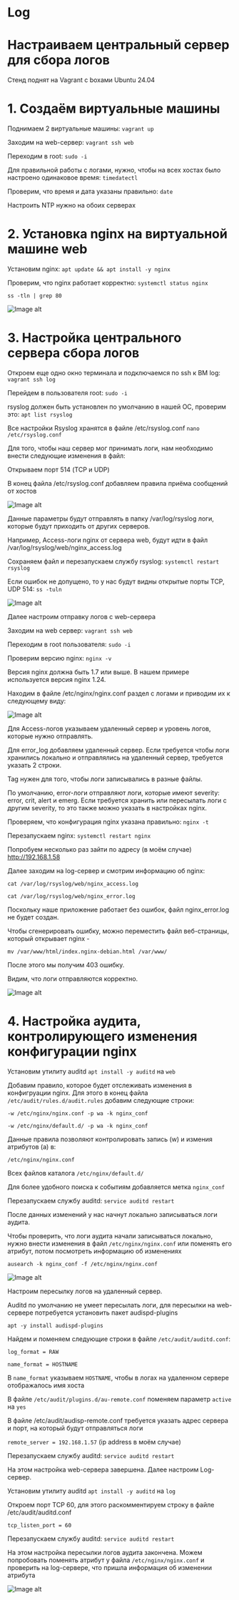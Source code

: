 # Log

# Настраиваем центральный сервер для сбора логов

Стенд поднят на Vagrant с boxами Ubuntu 24.04

# 1. Создаём виртуальные машины

Поднимаем 2 виртуальные машины: `vagrant up`

Заходим на web-сервер: `vagrant ssh web`

Переходим в root: `sudo -i`

Для правильной работы c логами, нужно, чтобы на всех хостах было настроено одинаковое время: `timedatectl`

Проверим, что время и дата указаны правильно: `date`

Настроить NTP нужно на обоих серверах

# 2. Установка nginx на виртуальной машине web

Установим nginx: `apt update && apt install -y nginx`

Проверим, что nginx работает корректно: `systemctl status nginx`

`ss -tln | grep 80`

![Image alt](https://github.com/NikPuskov/Log/blob/main/log1.jpg)

# 3. Настройка центрального сервера сбора логов

Откроем еще одно окно терминала и подключаемся по ssh к ВМ log: `vagrant ssh log`

Перейдем в пользователя root: `sudo -i`

rsyslog должен быть установлен по умолчанию в нашей ОС, проверим это: `apt list rsyslog`

Все настройки Rsyslog хранятся в файле /etc/rsyslog.conf `nano /etc/rsyslog.conf`

Для того, чтобы наш сервер мог принимать логи, нам необходимо внести следующие изменения в файл: 

Открываем порт 514 (TCP и UDP)

В конец файла /etc/rsyslog.conf добавляем правила приёма сообщений от хостов

![Image alt](https://github.com/NikPuskov/Log/blob/main/log2.jpg)

Данные параметры будут отправлять в папку /var/log/rsyslog логи, которые будут приходить от других серверов. 

Например, Access-логи nginx от сервера web, будут идти в файл /var/log/rsyslog/web/nginx_access.log

Сохраняем файл и перезапускаем службу rsyslog: `systemctl restart rsyslog`

Если ошибок не допущено, то у нас будут видны открытые порты TCP, UDP 514: `ss -tuln`

![Image alt](https://github.com/NikPuskov/Log/blob/main/log3.jpg)

Далее настроим отправку логов с web-сервера

Заходим на web сервер: `vagrant ssh web`

Переходим в root пользователя: `sudo -i` 

Проверим версию nginx: `nginx -v`

Версия nginx должна быть 1.7 или выше. В нашем примере используется версия nginx 1.24.

Находим в файле /etc/nginx/nginx.conf раздел с логами и приводим их к следующему виду:

![Image alt](https://github.com/NikPuskov/Log/blob/main/log6.jpg)

Для Access-логов указываем удаленный сервер и уровень логов, которые нужно отправлять. 

Для error_log добавляем удаленный сервер. Если требуется чтобы логи хранились локально и отправлялись на удаленный сервер, требуется указать 2 строки. 	

Tag нужен для того, чтобы логи записывались в разные файлы.

По умолчанию, error-логи отправляют логи, которые имеют severity: error, crit, alert и emerg. Если требуется хранить или пересылать логи с другим severity, то это также можно указать в настройках nginx. 

Проверяем, что конфигурация nginx указана правильно: `nginx -t`

Перезапускаем nginx: `systemctl restart nginx`

Попробуем несколько раз зайти по адресу (в моём случае) http://192.168.1.58

Далее заходим на log-сервер и смотрим информацию об nginx:

`cat /var/log/rsyslog/web/nginx_access.log`

`cat /var/log/rsyslog/web/nginx_error.log` 

Поскольку наше приложение работает без ошибок, файл nginx_error.log не будет создан. 

Чтобы сгенерировать ошибку, можно переместить файл веб-страницы, который открывает nginx - 

`mv /var/www/html/index.nginx-debian.html /var/www/` 

После этого мы получим 403 ошибку.

Видим, что логи отправляются корректно.

![Image alt](https://github.com/NikPuskov/Log/blob/main/log7.jpg)

# 4. Настройка аудита, контролирующего изменения конфигурации nginx

Установим утилиту auditd `apt install -y auditd` на `web`

Добавим правило, которое будет отслеживать изменения в конфигруации nginx. Для этого в конец файла `/etc/audit/rules.d/audit.rules` добавим следующие строки:

`-w /etc/nginx/nginx.conf -p wa -k nginx_conf`

`-w /etc/nginx/default.d/ -p wa -k nginx_conf`

Данные правила позволяют контролировать запись (w) и измения атрибутов (a) в:

`/etc/nginx/nginx.conf`

Всех файлов каталога `/etc/nginx/default.d/`

Для более удобного поиска к событиям добавляется метка `nginx_conf`

Перезапускаем службу auditd: `service auditd restart`

После данных изменений у нас начнут локально записываться логи аудита.

Чтобы проверить, что логи аудита начали записываться локально, нужно внести изменения в файл `/etc/nginx/nginx.conf` или поменять его атрибут, потом посмотреть информацию об изменениях

`ausearch -k nginx_conf -f /etc/nginx/nginx.conf`

![Image alt](https://github.com/NikPuskov/Log/blob/main/log8.jpg)

Настроим пересылку логов на удаленный сервер. 

Auditd по умолчанию не умеет пересылать логи, для пересылки на web-сервере потребуется установить пакет audispd-plugins

`apt -y install audispd-plugins`

Найдем и поменяем следующие строки в файле `/etc/audit/auditd.conf`:

`log_format = RAW`

`name_format = HOSTNAME`

В `name_format` указываем `HOSTNAME`, чтобы в логах на удаленном сервере отображалось имя хоста

В файле `/etc/audit/plugins.d/au-remote.conf` поменяем параметр `active` на `yes`

В файле /etc/audit/audisp-remote.conf требуется указать адрес сервера и порт, на который будут отправляться логи

`remote_server = 192.168.1.57` (ip address в моём случае)

Перезапускаем службу auditd: `service auditd restart`

На этом настройка web-сервера завершена. Далее настроим Log-сервер.

Установим утилиту auditd `apt install -y auditd` на `log`

Откроем порт TCP 60, для этого раскомментируем строку в файле /etc/audit/auditd.conf

`tcp_listen_port = 60`

Перезапускаем службу auditd: `service auditd restart`

На этом настройка пересылки логов аудита закончена. Можем попробовать поменять атрибут у файла `/etc/nginx/nginx.conf` и проверить на log-сервере, что пришла информация об изменении атрибута

![Image alt](https://github.com/NikPuskov/Log/blob/main/log9.jpg)

